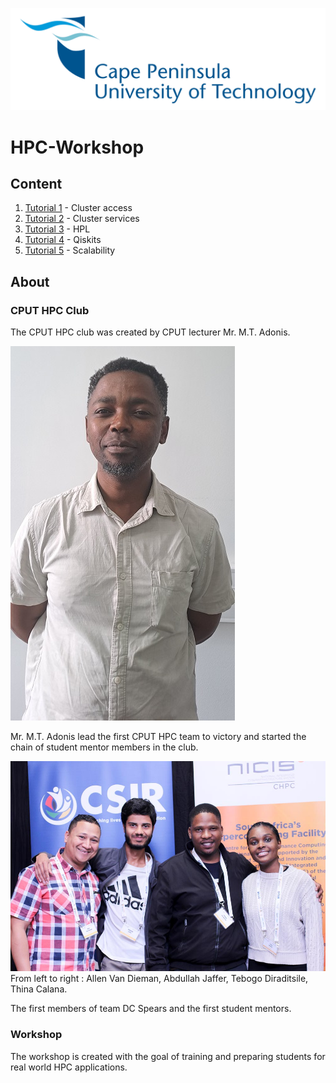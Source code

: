 ![image](/img/CPUT_logo_transparent-1536x498.png)

# HPC-Workshop

## Content

1. [Tutorial 1](/tutorial1/README.md) - Cluster access
1. [Tutorial 2](/tutorial2/README.md) - Cluster services
1. [Tutorial 3](/tutorial3/README.md) - HPL
1. [Tutorial 4](/tutorial4/README.md) - Qiskits
1. [Tutorial 5](/tutorial5/README.md) - Scalability

## About

### CPUT HPC Club 

The CPUT HPC club was created by CPUT lecturer Mr. M.T. Adonis.

![image](/img/Adonis_small.jpg)

Mr. M.T. Adonis lead the first CPUT HPC team to victory and started the chain of student mentor members in the club.

![image](/img/dc_spears0.jpg)
From left to right : Allen Van Dieman, Abdullah Jaffer, Tebogo Diraditsile, Thina Calana.

The first members of team DC Spears and the first student mentors.

### Workshop

The workshop is created with the goal of training and preparing students for real world HPC applications.